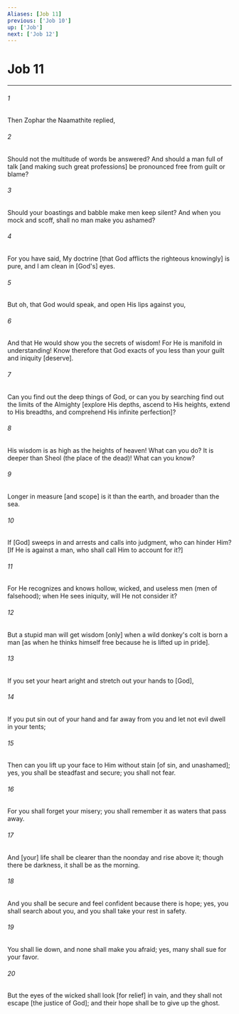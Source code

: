 ```yaml
---
Aliases: [Job 11]
previous: ['Job 10']
up: ['Job']
next: ['Job 12']
---
```

# Job 11

***














###### 1 






Then Zophar the Naamathite replied, 













###### 2 






Should not the multitude of words be answered? And should a man full of talk [and making such great professions] be pronounced free from guilt or blame? 













###### 3 






Should your boastings and babble make men keep silent? And when you mock and scoff, shall no man make you ashamed? 













###### 4 






For you have said, My doctrine [that God afflicts the righteous knowingly] is pure, and I am clean in [God's] eyes. 













###### 5 






But oh, that God would speak, and open His lips against you, 













###### 6 






And that He would show you the secrets of wisdom! For He is manifold in understanding! Know therefore that God exacts of you less than your guilt and iniquity [deserve]. 













###### 7 






Can you find out the deep things of God, or can you by searching find out the limits of the Almighty [explore His depths, ascend to His heights, extend to His breadths, and comprehend His infinite perfection]? 













###### 8 






His wisdom is as high as the heights of heaven! What can you do? It is deeper than Sheol (the place of the dead)! What can you know? 













###### 9 






Longer in measure [and scope] is it than the earth, and broader than the sea. 













###### 10 






If [God] sweeps in and arrests and calls into judgment, who can hinder Him? [If He is against a man, who shall call Him to account for it?] 













###### 11 






For He recognizes and knows hollow, wicked, and useless men (men of falsehood); when He sees iniquity, will He not consider it? 













###### 12 






But a stupid man will get wisdom [only] when a wild donkey's colt is born a man [as when he thinks himself free because he is lifted up in pride]. 













###### 13 






If you set your heart aright and stretch out your hands to [God], 













###### 14 






If you put sin out of your hand and far away from you and let not evil dwell in your tents; 













###### 15 






Then can you lift up your face to Him without stain [of sin, and unashamed]; yes, you shall be steadfast and secure; you shall not fear. 













###### 16 






For you shall forget your misery; you shall remember it as waters that pass away. 













###### 17 






And [your] life shall be clearer than the noonday and rise above it; though there be darkness, it shall be as the morning. 













###### 18 






And you shall be secure and feel confident because there is hope; yes, you shall search about you, and you shall take your rest in safety. 













###### 19 






You shall lie down, and none shall make you afraid; yes, many shall sue for your favor. 













###### 20 






But the eyes of the wicked shall look [for relief] in vain, and they shall not escape [the justice of God]; and their hope shall be to give up the ghost.
